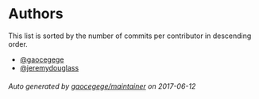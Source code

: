 # Authors

This list is sorted by the number of commits per contributor in descending order.

* [@gaocegege](https://github.com/gaocegege)
* [@jeremydouglass](https://github.com/jeremydouglass)

###### Auto generated by [gaocegege/maintainer](https://github.com/gaocegege/maintainer) on 2017-06-12
